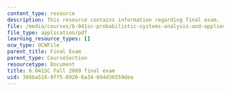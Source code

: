 ```yaml
---
content_type: resource
description: This resource contains information regarding final exam.
file: /media/courses/6-041sc-probabilistic-systems-analysis-and-applied-probability-fall-2013/366ba5189ff589206a34694d36559dea_MIT6_041SCF13_final_f09.pdf
file_type: application/pdf
learning_resource_types: []
ocw_type: OCWFile
parent_title: Final Exam
parent_type: CourseSection
resourcetype: Document
title: 6.041SC Fall 2009 final exam
uid: 366ba518-9ff5-8920-6a34-694d36559dea
---
```

